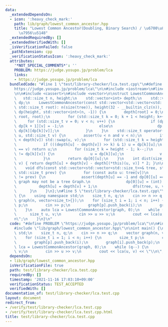 ```yaml
---
data:
  _extendedDependsOn:
  - icon: ':heavy_check_mark:'
    path: lib/graph/lowest_common_ancestor.hpp
    title: "Lowest Common Ancestor(Doubling, Binary Search) / \u6700\u8FD1\u5171\u901A\
      \u7956\u5148"
  _extendedRequiredBy: []
  _extendedVerifiedWith: []
  _isVerificationFailed: false
  _pathExtension: cpp
  _verificationStatusIcon: ':heavy_check_mark:'
  attributes:
    '*NOT_SPECIAL_COMMENTS*': ''
    PROBLEM: https://judge.yosupo.jp/problem/lca
    links:
    - https://judge.yosupo.jp/problem/lca
  bundledCode: "#line 1 \"test/library-checker/lca.test.cpp\"\n#define PROBLEM \"\
    https://judge.yosupo.jp/problem/lca\"\n\n#include <iostream>\n#line 2 \"lib/graph/lowest_common_ancestor.hpp\"\
    \n\n#include <cassert>\n#include <vector>\n\nstruct LowestCommonAncestor {\n \
    \   std::size_t n, height;\n    std::vector<int> depth;\n    std::vector<std::vector<int>>\
    \ dp;\n    LowestCommonAncestor(const std::vector<std::vector<std::size_t>>& tree,\
    \ std::size_t root): n(size(tree)), height(32 - __builtin_clz(n)), depth(n, -1),\
    \ dp(height, std::vector<int>(n, -1)) {\n        depth[root] = 0;\n        dfs(tree,\
    \ root, root);\n        for (std::size_t k = 0; k + 1 < height; k++)\n       \
    \     for (std::size_t v = 0; v < n; v++) {\n                if (dp[k][v] == -1)\
    \ dp[k + 1][v] = -1;\n                else\n                    dp[k + 1][v] =\
    \ dp[k][dp[k][v]];\n            }\n    }\n    std::size_t operator()(std::size_t\
    \ u, std::size_t v) {\n        assert(u < n and v < n);\n        if (depth[u]\
    \ < depth[v]) std::swap(u, v);\n        for (std::size_t k = height - 1; k--;)\n\
    \            if (((depth[u] - depth[v]) >> k) & 1) u = dp[k][u];\n        if (u\
    \ == v) return u;\n        for (size_t k = height - 1; k--;)\n            if (dp[k][u]\
    \ != dp[k][v]) {\n                u = dp[k][u];\n                v = dp[k][v];\n\
    \            }\n        return dp[0][u];\n    }\n    int dist(size_t u, size_t\
    \ v) { return depth[u] + depth[v] - depth[(*this)(u, v)] * 2; }\n\n  private:\n\
    \    void dfs(const std::vector<std::vector<std::size_t>>& tree, std::size_t v,\
    \ std::size_t prev) {\n        for (const auto u: tree[v])\n            if (u\
    \ != prev) {\n                assert(depth[u] == -1 and dp[0][u] == -1);  // The\
    \ graph may not be a tree Graph.\n                dp[0][u] = (int) v;\n      \
    \          depth[u] = depth[v] + 1;\n                dfs(tree, u, v);\n      \
    \      }\n    }\n};\n#line 5 \"test/library-checker/lca.test.cpp\"\n\nint main()\
    \ {\n    using namespace std;\n    size_t n, q;\n    cin >> n >> q;\n    vector\
    \ graph(n, vector<size_t>{});\n    for (size_t i = 1; i < n; i++) {\n        size_t\
    \ p;\n        cin >> p;\n        graph[p].push_back(i);\n        graph[i].push_back(p);\n\
    \    }\n    auto lca = LowestCommonAncestor(graph, 0);\n    while (q--) {\n  \
    \      size_t u, v;\n        cin >> u >> v;\n        cout << lca(u, v) << \"\\\
    n\";\n    }\n}\n"
  code: "#define PROBLEM \"https://judge.yosupo.jp/problem/lca\"\n\n#include <iostream>\n\
    #include \"lib/graph/lowest_common_ancestor.hpp\"\n\nint main() {\n    using namespace\
    \ std;\n    size_t n, q;\n    cin >> n >> q;\n    vector graph(n, vector<size_t>{});\n\
    \    for (size_t i = 1; i < n; i++) {\n        size_t p;\n        cin >> p;\n\
    \        graph[p].push_back(i);\n        graph[i].push_back(p);\n    }\n    auto\
    \ lca = LowestCommonAncestor(graph, 0);\n    while (q--) {\n        size_t u,\
    \ v;\n        cin >> u >> v;\n        cout << lca(u, v) << \"\\n\";\n    }\n}\n"
  dependsOn:
  - lib/graph/lowest_common_ancestor.hpp
  isVerificationFile: true
  path: test/library-checker/lca.test.cpp
  requiredBy: []
  timestamp: '2021-11-16 17:03:10+09:00'
  verificationStatus: TEST_ACCEPTED
  verifiedWith: []
documentation_of: test/library-checker/lca.test.cpp
layout: document
redirect_from:
- /verify/test/library-checker/lca.test.cpp
- /verify/test/library-checker/lca.test.cpp.html
title: test/library-checker/lca.test.cpp
---
```

